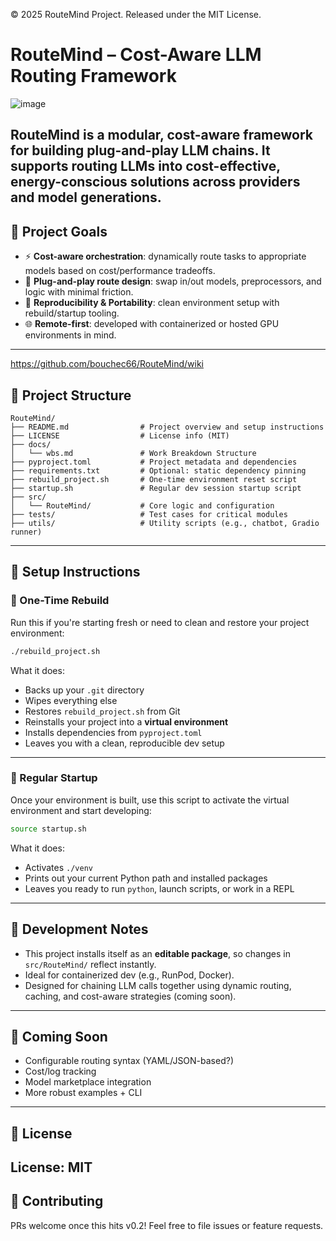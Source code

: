 © 2025 RouteMind Project. Released under the MIT License.

# RouteMind – Cost-Aware LLM Routing Framework
![image](https://github.com/user-attachments/assets/d7a59dbe-dbc6-4e2a-bcf0-646a450498bc)

RouteMind is a modular, cost-aware framework for building plug-and-play LLM chains. It supports routing LLMs into cost-effective, energy-conscious solutions across providers and model generations.
---

## 🚀 Project Goals

- ⚡ **Cost-aware orchestration**: dynamically route tasks to appropriate models based on cost/performance tradeoffs.
- 🧱 **Plug-and-play route design**: swap in/out models, preprocessors, and logic with minimal friction.
- 🔄 **Reproducibility & Portability**: clean environment setup with rebuild/startup tooling.
- 🌐 **Remote-first**: developed with containerized or hosted GPU environments in mind.

---

https://github.com/bouchec66/RouteMind/wiki

## 📁 Project Structure

```
RouteMind/
├── README.md                # Project overview and setup instructions
├── LICENSE                  # License info (MIT)
├── docs/
│   └── wbs.md               # Work Breakdown Structure
├── pyproject.toml           # Project metadata and dependencies
├── requirements.txt         # Optional: static dependency pinning
├── rebuild_project.sh       # One-time environment reset script
├── startup.sh               # Regular dev session startup script
├── src/
│   └── RouteMind/           # Core logic and configuration
├── tests/                   # Test cases for critical modules
├── utils/                   # Utility scripts (e.g., chatbot, Gradio runner)
```

---

## 🧰 Setup Instructions

### 🔄 One-Time Rebuild

Run this if you're starting fresh or need to clean and restore your project environment:

```bash
./rebuild_project.sh
```

What it does:

- Backs up your `.git` directory
- Wipes everything else
- Restores `rebuild_project.sh` from Git
- Reinstalls your project into a **virtual environment**
- Installs dependencies from `pyproject.toml`
- Leaves you with a clean, reproducible dev setup

---

### 🔁 Regular Startup

Once your environment is built, use this script to activate the virtual environment and start developing:

```bash
source startup.sh
```

What it does:

- Activates `./venv`
- Prints out your current Python path and installed packages
- Leaves you ready to run `python`, launch scripts, or work in a REPL

---

## 🧪 Development Notes

- This project installs itself as an **editable package**, so changes in `src/RouteMind/` reflect instantly.
- Ideal for containerized dev (e.g., RunPod, Docker).
- Designed for chaining LLM calls together using dynamic routing, caching, and cost-aware strategies (coming soon).

---

## 📌 Coming Soon

- Configurable routing syntax (YAML/JSON-based?)
- Cost/log tracking
- Model marketplace integration
- More robust examples + CLI

---

## 📄 License

License: MIT
---

## 🤝 Contributing

PRs welcome once this hits v0.2! Feel free to file issues or feature requests.

